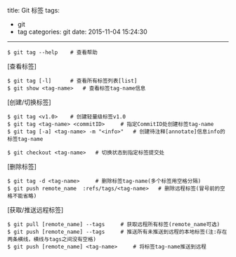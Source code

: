 title: Git 标签
tags:
  - git
  - tag
categories: git
date: 2015-11-04 15:24:30
---

	$ git tag --help 	# 查看帮助

[查看标签]

	$ git tag [-l]		# 查看所有标签列表[list]
	$ git show <tag-name> 	# 查看标签tag-name信息

[创建/切换标签]

	$ git tag <v1.0> 	# 创建轻量级标签v1.0
	$ git tag <tag-name> <commitID> 	# 指定CommitID处创建标签tag-name
	$ git tag [-a] <tag-name> -m "<info>" 	# 创建待注释[annotate]信息info的标签tag-name

	$ git checkout <tag-name> 	# 切换状态到指定标签提交处

[删除标签]

	$ git tag -d <tag-name> 	# 删除标签tag-name(多个标签用空格分隔)
	$ git push remote_name  :refs/tags/<tag-name>	# 删除远程标签(冒号前的空格不能省略)

[获取/推送远程标签]

	$ git pull [remote_name] --tags 	# 获取远程所有标签(remote_name可选)
	$ git push [remote_name] --tags 	# 推送所有未推送到远程的本地标签(注:存在两条横线，横线与tags之间没有空格)
	$ git push [remote_name] <tag-name>		# 将标签tag-name推送到远程